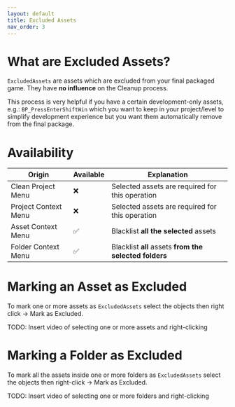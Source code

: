 ```yaml
---
layout: default
title: Excluded Assets
nav_order: 3
---
```


# What are Excluded Assets?

`ExcludedAssets` are assets which are excluded from your final packaged game. They have **no influence** on the Cleanup process.

This process is very helpful if you have a certain development-only assets, e.g.: `BP_PressEnterShiftWin` which you want to keep in your project/level to simplify development experience but you want them automatically remove from the final package.

# Availability

Origin                | Available | Explanation                                                    |
--------------------- | --------- | -------------------------------------------------------------- |
Clean Project Menu    | ❌        | Selected assets are required for this operation               |
Project Context Menu  | ❌        | Selected assets are required for this operation               |
Asset Context Menu    | ✅        | Blacklist **all the selected** assets                         |
Folder Context Menu   | ✅        | Blacklist **all** assets **from the selected folders**        |

# Marking an Asset as Excluded

To mark one or more assets as `ExcludedAssets` select the objects then right click -> Mark as Excluded.

TODO: Insert video of selecting one or more assets and right-clicking

# Marking a Folder as Excluded

To mark all the assets inside one or more folders as `ExcludedAssets` select the objects then right-click -> Mark as Excluded.

TODO: Insert video of selecting one or more folders and right-clicking